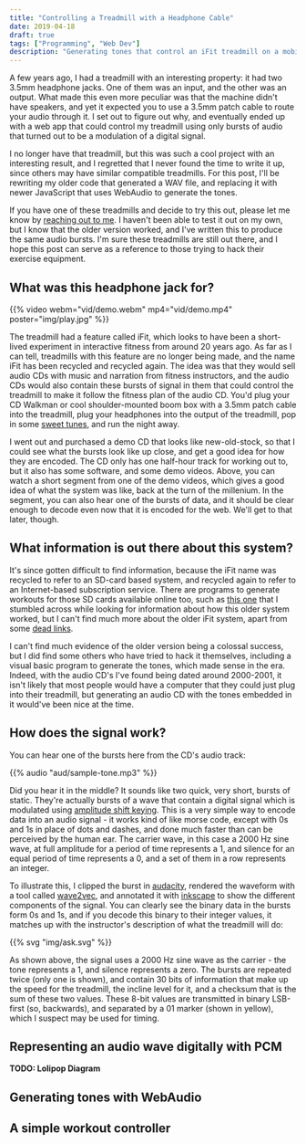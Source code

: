 ```yaml
---
title: "Controlling a Treadmill with a Headphone Cable"
date: 2019-04-18
draft: true
tags: ["Programming", "Web Dev"]
description: "Generating tones that control an iFit treadmill on a mobile device using WebAudio."
---
```


<!-- This article is a draft.  I'm publishing it in my git repository and github in the interest of transparency and so you can observe my thought process if that interests you, but please note that it may have errors, typos, and factual inaccuracies.  I'm still in the process of writing it, and writing the code upon which it relies.  Thanks. -->

<!-- Status: I've ordered an iFit CD on eBay, and I'm waiting for it to arrive.  I have the source code to my older version, based on old forum posts that I can no longer find, but I'd like to go down the rabbit hole once more and observe it from the real thing.  -->

A few years ago, I had a treadmill with an interesting property: it had two 3.5mm headphone jacks.  One of them was an input, and the other was an output.  What made this even more peculiar was that the machine didn't have speakers, and yet it expected you to use a 3.5mm patch cable to route your audio through it.  I set out to figure out why, and eventually ended up with a web app that could control my treadmill using only bursts of audio that turned out to be a modulation of a digital signal.

I no longer have that treadmill, but this was such a cool project with an interesting result, and I regretted that I never found the time to write it up, since others may have similar compatible treadmills.  For this post, I'll be rewriting my older code that generated a WAV file, and replacing it with newer JavaScript that uses WebAudio to generate the tones.  

If you have one of these treadmills and decide to try this out, please let me know by [reaching out to me](/posts/contact).  I haven't been able to test it out on my own, but I know that the older version worked, and I've written this to produce the same audio bursts.  I'm sure these treadmills are still out there, and I hope this post can serve as a reference to those trying to hack their exercise equipment.

<!--
When I made the first version of this project, it was during the all-too-brief period when my pocket smartphone had a 3.5mm jack right on it, so that seemed like the perfect platform to target for this project.  It should still work today, with a dongle or perhaps a Bluetooth to 3.5mm adapter, so I'm giving it another go and learning how to use WebAudio in the process. -->

## What was this headphone jack for?

{{% video webm="vid/demo.webm" mp4="vid/demo.mp4" poster="img/play.jpg" %}}

The treadmill had a feature called iFit, which looks to have been a short-lived experiment in interactive fitness from around 20 years ago.  As far as I can tell, treadmills with this feature are no longer being made, and the name iFit has been recycled and recycled again.  The idea was that they would sell audio CDs with music and narration from fitness instructors, and the audio CDs would also contain these bursts of signal in them that could control the treadmill to make it follow the fitness plan of the audio CD.  You'd plug your CD Walkman or cool shoulder-mounted boom box with a 3.5mm patch cable into the treadmill, plug your headphones into the output of the treadmill, pop in some [sweet tunes](https://www.amazon.com/Treadmill-Level-iFIT-Compatible-Music-Workout/dp/B00J7477RO), and run the night away.  

I went out and purchased a demo CD that looks like new-old-stock, so that I could see what the bursts look like up close, and get a good idea for how they are encoded.  The CD only has one half-hour track for working out to, but it also has some software, and some demo videos.  Above, you can watch a short segment from one of the demo videos, which gives a good idea of what the system was like, back at the turn of the millenium.  In the segment, you can also hear one of the bursts of data, and it should be clear enough to decode even now that it is encoded for the web.  We'll get to that later, though.

## What information is out there about this system?

It's since gotten difficult to find information, because the iFit name was recycled to refer to an SD-card based system, and recycled again to refer to an Internet-based subscription service.  There are programs to generate workouts for those SD cards available online too, such as [this one](https://mwganson.freeyellow.com/workoutgensdonline/) that I stumbled across while looking for information about how this older system worked, but I can't find much more about the older iFit system, apart from some [dead links](https://boards.fool.com/officially-the-ifit-people-say-no-but-someone-18993284.aspx).

I can't find much evidence of the older version  being a colossal success, but I did find some others who have tried to hack it themselves, including a visual basic program  to generate the tones, which made sense in the era.  Indeed, with the audio CD's I've found being dated around 2000-2001, it isn't likely that most people would have a computer that they could just plug into their treadmill, but generating an audio CD with the tones embedded in it would've been nice at the time.

## How does the signal work?

You can hear one of the bursts here from the CD's audio track:

{{% audio "aud/sample-tone.mp3" %}}

Did you hear it in the middle?  It sounds like two quick, very short, bursts of static.  They're actually bursts of a wave that contain a digital signal which is modulated using [amplitude shift keying](https://en.wikipedia.org/wiki/Amplitude-shift_keying).  This is a very simple way to encode data into an audio signal - it works kind of like morse code, except with 0s and 1s in place of dots and dashes, and done much faster than can be perceived by the human ear.  The carrier wave, in this case a 2000 Hz sine wave, at full amplitude for a period of time represents a 1, and silence for an equal period of time represents a 0, and a set of them in a row represents an integer. 

To illustrate this, I clipped the burst in [audacity](https://www.audacityteam.org/), rendered the waveform with a tool called [wave2vec](https://github.com/cristoper/wav2vec), and annotated it with [inkscape](https://inkscape.org/) to show the different components of the signal.  You can clearly see the binary data in the bursts form 0s and 1s, and if you decode this binary to their integer values, it matches up with the instructor's description of what the treadmill will do:

{{% svg "img/ask.svg"  %}}

As shown above, the signal uses a 2000 Hz sine wave as the carrier - the tone represents a 1, and silence represents a zero.  The bursts are repeated twice (only one is shown), and contain 30 bits of information that make up the speed for the treadmill, the incline level for it, and a checksum that is the sum of these two values.  These 8-bit values are transmitted in binary LSB-first (so, backwards), and separated by a 01 marker (shown in yellow), which I suspect may be used for timing.  



## Representing an audio wave digitally with PCM

**TODO: Lolipop Diagram**

## Generating tones with WebAudio

## A simple workout controller






